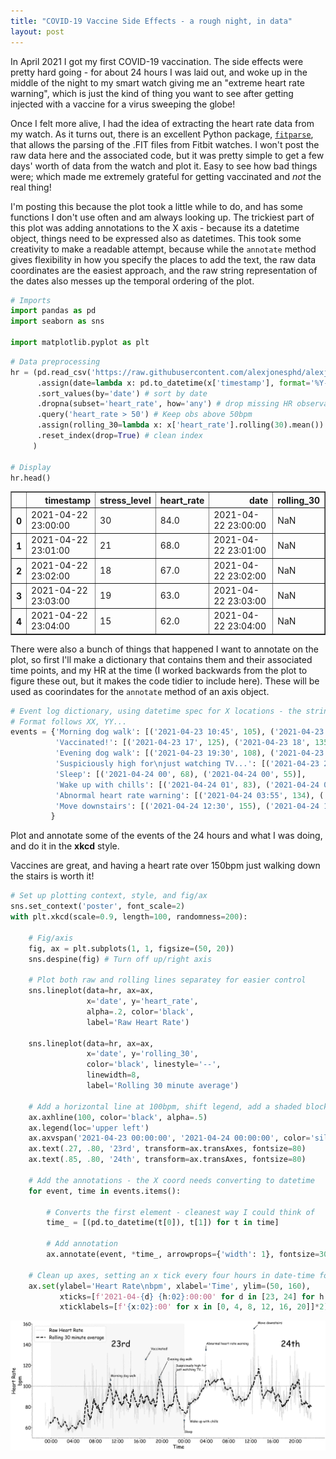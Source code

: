```yaml
---
title: "COVID-19 Vaccine Side Effects - a rough night, in data"
layout: post
---
```


In April 2021 I got my first COVID-19 vaccination. The side effects were pretty hard going - for about 24 hours I was laid out, and woke up in the middle of the night to my smart watch giving me an "extreme heart rate warning", which is just the kind of thing you want to see after getting injected with a vaccine for a virus sweeping the globe!

Once I felt more alive, I had the idea of extracting the heart rate data from my watch. As it turns out, there is an excellent Python package, [`fitparse`](https://pypi.org/project/fitparse/), that allows the parsing of the .FIT files from Fitbit watches. I won't post the raw data here and the associated code, but it was pretty simple to get a few days' worth of data from the watch and plot it. Easy to see how bad things were; which made me extremely grateful for getting vaccinated and *not* the real thing! 



I'm posting this because the plot took a little while to do, and has some functions I don't use often and am always looking up. The trickiest part of this plot was adding annotations to the X axis - because its a datetime object, things need to be expressed also as datetimes. This took some creativity to make a readable attempt, because while the `annotate` method gives flexibility in how you specify the places to add the text, the raw data coordinates are the easiest approach, and the raw string representation of the dates also messes up the temporal ordering of the plot.


```python
# Imports
import pandas as pd
import seaborn as sns

import matplotlib.pyplot as plt
```


```python
# Data preprocessing
hr = (pd.read_csv('https://raw.githubusercontent.com/alexjonesphd/alexjonesphd.github.io/master/assets/covid/vaccination_experience.csv') # read
      .assign(date=lambda x: pd.to_datetime(x['timestamp'], format='%Y-%m-%d')) # new column, time as datetime object
      .sort_values(by='date') # sort by date
      .dropna(subset='heart_rate', how='any') # drop missing HR observations
      .query('heart_rate > 50') # Keep obs above 50bpm
      .assign(rolling_30=lambda x: x['heart_rate'].rolling(30).mean()) # new column with 30min rolling average
      .reset_index(drop=True) # clean index
     )

# Display
hr.head()
```




<div>
<style scoped>
    .dataframe tbody tr th:only-of-type {
        vertical-align: middle;
    }

    .dataframe tbody tr th {
        vertical-align: top;
    }

    .dataframe thead th {
        text-align: right;
    }
</style>
<table border="1" class="dataframe">
  <thead>
    <tr style="text-align: right;">
      <th></th>
      <th>timestamp</th>
      <th>stress_level</th>
      <th>heart_rate</th>
      <th>date</th>
      <th>rolling_30</th>
    </tr>
  </thead>
  <tbody>
    <tr>
      <th>0</th>
      <td>2021-04-22 23:00:00</td>
      <td>30</td>
      <td>84.0</td>
      <td>2021-04-22 23:00:00</td>
      <td>NaN</td>
    </tr>
    <tr>
      <th>1</th>
      <td>2021-04-22 23:01:00</td>
      <td>21</td>
      <td>68.0</td>
      <td>2021-04-22 23:01:00</td>
      <td>NaN</td>
    </tr>
    <tr>
      <th>2</th>
      <td>2021-04-22 23:02:00</td>
      <td>18</td>
      <td>67.0</td>
      <td>2021-04-22 23:02:00</td>
      <td>NaN</td>
    </tr>
    <tr>
      <th>3</th>
      <td>2021-04-22 23:03:00</td>
      <td>19</td>
      <td>63.0</td>
      <td>2021-04-22 23:03:00</td>
      <td>NaN</td>
    </tr>
    <tr>
      <th>4</th>
      <td>2021-04-22 23:04:00</td>
      <td>15</td>
      <td>62.0</td>
      <td>2021-04-22 23:04:00</td>
      <td>NaN</td>
    </tr>
  </tbody>
</table>
</div>



There were also a bunch of things that happened I want to annotate on the plot, so first I'll make a dictionary that contains them and their associated time points, and my HR at the time (I worked backwards from the plot to figure these out, but it makes the code tidier to include here). These will be used as coorindates for the `annotate` method of an axis object.


```python
# Event log dictionary, using datetime spec for X locations - the strings will need parsing into datetimes
# Format follows XX, YY...
events = {'Morning dog walk': [('2021-04-23 10:45', 105), ('2021-04-23 10:45', 109)],
          'Vaccinated!': [('2021-04-23 17', 125), ('2021-04-23 18', 135)],
          'Evening dog walk': [('2021-04-23 19:30', 108), ('2021-04-23 21', 125)],
          'Suspiciously high for\njust watching TV...': [('2021-04-23 22:30', 98), ('2021-04-23 22:30', 115)],
          'Sleep': [('2021-04-24 00', 68), ('2021-04-24 00', 55)],
          'Wake up with chills': [('2021-04-24 01', 83), ('2021-04-24 01', 65)],
          'Abnormal heart rate warning': [('2021-04-24 03:55', 134), ('2021-04-24 03:58', 140)],
          'Move downstairs': [('2021-04-24 12:30', 155), ('2021-04-24 13:15', 160)]
         }
```

Plot and annotate some of the events of the 24 hours and what I was doing, and do it in the **xkcd** style.

Vaccines are great, and having a heart rate over 150bpm just walking down the stairs is worth it!


```python
# Set up plotting context, style, and fig/ax
sns.set_context('poster', font_scale=2)
with plt.xkcd(scale=0.9, length=100, randomness=200):
    
    # Fig/axis
    fig, ax = plt.subplots(1, 1, figsize=(50, 20))
    sns.despine(fig) # Turn off up/right axis

    # Plot both raw and rolling lines separatey for easier control
    sns.lineplot(data=hr, ax=ax,
                 x='date', y='heart_rate', 
                 alpha=.2, color='black', 
                 label='Raw Heart Rate')

    sns.lineplot(data=hr, ax=ax,
                 x='date', y='rolling_30', 
                 color='black', linestyle='--',
                 linewidth=8,
                 label='Rolling 30 minute average')

    # Add a horizontal line at 100bpm, shift legend, add a shaded block for the 23rd and annotate the 23rd/24th
    ax.axhline(100, color='black', alpha=.5)
    ax.legend(loc='upper left')
    ax.axvspan('2021-04-23 00:00:00', '2021-04-24 00:00:00', color='silver', alpha=.05)
    ax.text(.27, .80, '23rd', transform=ax.transAxes, fontsize=80)
    ax.text(.85, .80, '24th', transform=ax.transAxes, fontsize=80)
    
    # Add the annotations - the X coord needs converting to datetime
    for event, time in events.items():
        
        # Converts the first element - cleanest way I could think of
        time_ = [(pd.to_datetime(t[0]), t[1]) for t in time]
        
        # Add annotation
        ax.annotate(event, *time_, arrowprops={'width': 1}, fontsize=30)

    # Clean up axes, setting an x tick every four hours in date-time format, then relabelling
    ax.set(ylabel='Heart Rate\nbpm', xlabel='Time', ylim=(50, 160),
           xticks=[f'2021-04-{d} {h:02}:00:00' for d in [23, 24] for h in [0, 4, 8, 12, 16, 20]],
           xticklabels=[f'{x:02}:00' for x in [0, 4, 8, 12, 16, 20]]*2)

```
    
![png](/assets/covid/output_7_0.png)
    
